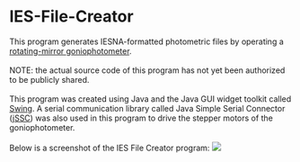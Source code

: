 # IES-File-Creator
This program generates IESNA-formatted photometric files by operating a <a href="https://www.google.com/search?q=goniophotometer+rotating+mirror&hl=en&biw=1587&bih=867&site=webhp&source=lnms&tbm=isch&sa=X&ei=qq4kVZDzMoqbyQSFkYDgDQ&sqi=2&ved=0CAcQ_AUoAg">rotating-mirror goniophotometer</a>.
<br><br>
NOTE: the actual source code of this program has not yet been authorized to be publicly shared.
<br><br>
This program was created using Java and the Java GUI widget toolkit called <a href="http://en.wikipedia.org/wiki/Swing_%28Java%29">Swing</a>. A serial communication library called Java Simple Serial Connector (<a href="https://code.google.com/p/java-simple-serial-connector/">jSSC</a>) was also used in this program to drive the stepper motors of the goniophotometer.
<br><br>
Below is a screenshot of the IES File Creator program:
<img src="https://cloud.githubusercontent.com/assets/1406506/7038946/377f0f4e-dd87-11e4-9239-984678c44fec.png">
